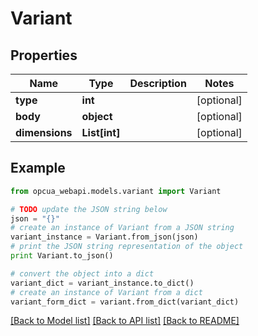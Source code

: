 # Variant


## Properties
Name | Type | Description | Notes
------------ | ------------- | ------------- | -------------
**type** | **int** |  | [optional] 
**body** | **object** |  | [optional] 
**dimensions** | **List[int]** |  | [optional] 

## Example

```python
from opcua_webapi.models.variant import Variant

# TODO update the JSON string below
json = "{}"
# create an instance of Variant from a JSON string
variant_instance = Variant.from_json(json)
# print the JSON string representation of the object
print Variant.to_json()

# convert the object into a dict
variant_dict = variant_instance.to_dict()
# create an instance of Variant from a dict
variant_form_dict = variant.from_dict(variant_dict)
```
[[Back to Model list]](../README.md#documentation-for-models) [[Back to API list]](../README.md#documentation-for-api-endpoints) [[Back to README]](../README.md)


